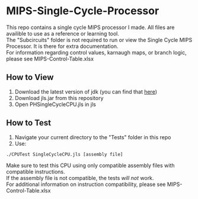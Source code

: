 # MIPS-Single-Cycle-Processor
This repo contains a single cycle MIPS processor I made. All files are availible to use as a reference or learning tool.<br/>
The "Subcircuits" folder is not required to run or view the Single Cycle MIPS Processor. It is there for extra documentation.<br/>
For information regarding control values, karnaugh maps, or branch logic, please see MIPS-Control-Table.xlsx <br/>

## How to View
1. Download the latest version of jdk (you can find that [here](https://www.oracle.com/java/technologies/downloads/))
2. Download jls.jar from this repository
3. Open PHSingleCycleCPU.jls in jls

## How to Test
1. Navigate your current directory to the "Tests" folder in this repo
2. Use:<br/>
```
./CPUTest SingleCycleCPU.jls [assembly file]
```
Make sure to test this CPU using only compatible assembly files with compatible instructions. <br/>
If the assembly file is not compatible, the tests _will not_ work. <br/>
For additional information on instruction compatibility, please see MIPS-Control-Table.xlsx
